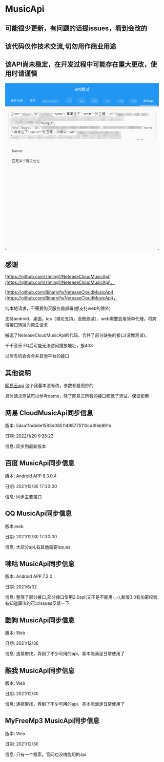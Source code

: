 # MusicApi

## 可能很少更新，有问题的话提issues，看到会改的

## 该代码仅作技术交流,切勿用作商业用途

## 该API尚未稳定，在开发过程中可能存在重大更改，使用时请谨慎

<img src="screenshot/home.png" width="600px"/>

## 感谢

[https://github.com/ziming1/NeteaseCloudMusicApi](https://github.com/ziming1/NeteaseCloudMusicApi)，

[https://github.com/Binaryify/NeteaseCloudMusicApi](https://github.com/Binaryify/NeteaseCloudMusicApi)，

纯本地请求，不需要购买服务器部署(想支持web的除外)

支持android，桌面，ios（理论支持，没做测试），web需要启用简单代理，将跨域接口转换为原生请求

搬运了NeteaseCloudMusicApi的代码，合并了部分缺失的接口(没做测试)，

千千音乐 FQ后可能无法访问播放地址，报403

以后有机会会合并其他平台的接口

## 其他说明

[网易云api](https://binaryify.github.io/NeteaseCloudMusicApi/#/)
这个我基本没有改，参数都是照抄的

具体请求测试可以参考demo，除了网易云所有的接口都做了测试，保证能用

## 网易 CloudMusicApi同步信息

版本: 5daa11bdb6e1583d08511498775110cd8feb891b

日期: 2022/1/20 9:25:23

信息: 同步到最新版本

## 百度 MusicApi同步信息

版本: Android APP 8.3.0.4

日期: 2021/12/30 17:30:00

信息: 同步主要接口

## QQ MusicApi同步信息

版本:web

日期: 2021/12/30 17:30:00

信息: 大部分api,有其他需要Issues

## 咪咕 MusicApi同步信息

版本: Android APP 7.2.0

日期: 2021/6/02

信息: 整理了部分接口,部分接口使用2.0api(又不是不能用-_-),新版3.0有加密校验,有知道算法的可以Issues反馈一下

## 酷狗 MusicApi同步信息

版本: Web

日期: 2021/12/30

信息: 连猜带找，弄到了不少可用的api，基本能满足日常使用了

## 酷我 MusicApi同步信息

版本: Web

日期: 2021/12/30

信息: 连猜带找，弄到了不少可用的api，基本能满足日常使用了

## MyFreeMp3 MusicApi同步信息

版本: Web

日期: 2021/12/30

信息: 只有一个搜索，官网也没啥能用的api



